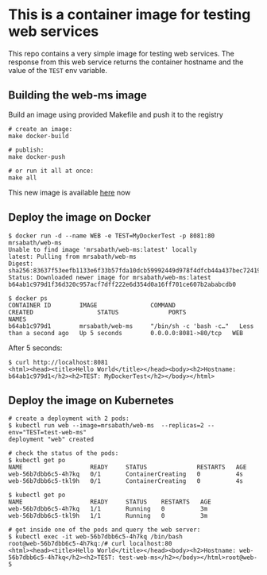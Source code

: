 # This is a container image for testing web services
This repo contains a very simple image for testing web services.
The response from this web service returns the container hostname
and the value of the `TEST` env variable.

## Building the web-ms image
Build an image using provided Makefile and push it to the registry

```console
# create an image:
make docker-build

# publish:
make docker-push

# or run it all at once:
make all
```

This new image is available [here](https://hub.docker.com/r/mrsabath/web-ms/) now

## Deploy the image on Docker

```console
$ docker run -d --name WEB -e TEST=MyDockerTest -p 8081:80 mrsabath/web-ms
Unable to find image 'mrsabath/web-ms:latest' locally
latest: Pulling from mrsabath/web-ms
Digest: sha256:83637f53eefb1133e6f33b57fda10dcb59992449d978f4dfcb44a437bec72419
Status: Downloaded newer image for mrsabath/web-ms:latest
b64ab1c979d1f36d320c957acf7dff222e6d354d0a16ff701ce607b2ababcdb0

$ docker ps
CONTAINER ID        IMAGE               COMMAND                  CREATED                  STATUS              PORTS                  NAMES
b64ab1c979d1        mrsabath/web-ms     "/bin/sh -c 'bash -c…"   Less than a second ago   Up 5 seconds        0.0.0.0:8081->80/tcp   WEB
```
After 5 seconds:
```console
$ curl http://localhost:8081
<html><head><title>Hello World</title></head><body><h2>Hostname: b64ab1c979d1</h2><h2>TEST: MyDockerTest</h2></body></html>
```

## Deploy the image on Kubernetes
```console
# create a deployment with 2 pods:
$ kubectl run web --image=mrsabath/web-ms  --replicas=2 --env="TEST=test-web-ms"
deployment "web" created

# check the status of the pods:
$ kubectl get po
NAME                   READY     STATUS              RESTARTS   AGE
web-56b7dbb6c5-4h7kq   0/1       ContainerCreating   0          4s
web-56b7dbb6c5-tkl9h   0/1       ContainerCreating   0          4s

$ kubectl get po
NAME                   READY     STATUS    RESTARTS   AGE
web-56b7dbb6c5-4h7kq   1/1       Running   0          3m
web-56b7dbb6c5-tkl9h   1/1       Running   0          3m

# get inside one of the pods and query the web server:
$ kubectl exec -it web-56b7dbb6c5-4h7kq /bin/bash
root@web-56b7dbb6c5-4h7kq:/# curl localhost:80
<html><head><title>Hello World</title></head><body><h2>Hostname: web-56b7dbb6c5-4h7kq</h2><h2>TEST: test-web-ms</h2></body></html>root@web-5
```
